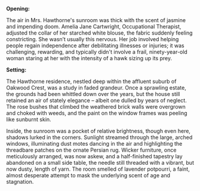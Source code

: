 **Opening:**

The air in Mrs. Hawthorne's sunroom was thick with the scent of jasmine and impending doom. Amelia Jane Cartwright, Occupational Therapist, adjusted the collar of her starched white blouse, the fabric suddenly feeling constricting. She wasn’t usually this nervous. Her job involved helping people regain independence after debilitating illnesses or injuries; it was challenging, rewarding, and typically didn't involve a frail, ninety-year-old woman staring at her with the intensity of a hawk sizing up its prey.

**Setting:**

The Hawthorne residence, nestled deep within the affluent suburb of Oakwood Crest, was a study in faded grandeur. Once a sprawling estate, the grounds had been whittled down over the years, but the house still retained an air of stately elegance – albeit one dulled by years of neglect. The rose bushes that climbed the weathered brick walls were overgrown and choked with weeds, and the paint on the window frames was peeling like sunburnt skin.

Inside, the sunroom was a pocket of relative brightness, though even here, shadows lurked in the corners. Sunlight streamed through the large, arched windows, illuminating dust motes dancing in the air and highlighting the threadbare patches on the ornate Persian rug. Wicker furniture, once meticulously arranged, was now askew, and a half-finished tapestry lay abandoned on a small side table, the needle still threaded with a vibrant, but now dusty, length of yarn. The room smelled of lavender potpourri, a faint, almost desperate attempt to mask the underlying scent of age and stagnation.
